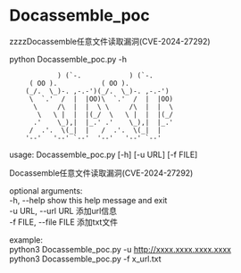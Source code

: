 # Docassemble_poc
zzzzDocassemble任意文件读取漏洞(CVE-2024-27292)

 python Docassemble_poc.py -h                              

                ) (`-.            ) (`-.
         ( OO ).           ( OO ).
        (_/.  \_)-. ,-.-')(_/.  \_)-. ,-.-')
         \  `.'  /  |  |OO)\  `.'  /  |  |OO)
          \     /\  |  |  \ \     /\  |  |  \
           \   \ |  |  |(_/  \   \ |  |  |(_/
          .'    \_),|  |_.' .'    \_),|  |_.'
         /  .'.  \(_|  |   /  .'.  \(_|  |
        '--'   '--' `--'  '--'   '--' `--'

usage: Docassemble_poc.py [-h] [-u URL] [-f FILE]  

Docassemble任意文件读取漏洞(CVE-2024-27292)  

optional arguments:  
  -h, --help            show this help message and exit  
  -u URL, --url URL     添加url信息  
  -f FILE, --file FILE  添加txt文件  

example:  
    python3 Docassemble_poc.py -u http://xxxx.xxxx.xxxx.xxxx  
    python3 Docassemble_poc.py -f x_url.txt  
